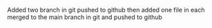 <p>Added two branch in git pushed to github then added one file in each merged to the main branch in git and pushed to github</p>